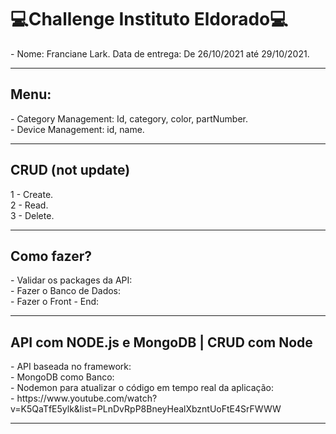 <h1> 💻Challenge Instituto Eldorado💻 </h1>
- Nome: Franciane Lark. Data de entrega: De 26/10/2021 até 29/10/2021.

______________________________________________________________________________________________________________________________________________
<h2> Menu: </h2>
- Category Management: Id, category, color, partNumber.
<br>
- Device Management: id, name.

______________________________________________________________________________________________________________________________________________
<h2> CRUD (not update) </h2>
1 - Create.
<br>
2 - Read.
<br>
3 - Delete.
<br>

______________________________________________________________________________________________________________________________________________
<h2> Como fazer? </h2>
- Validar os packages da API:
<br>
- Fazer o Banco de Dados:
<br>
- Fazer o Front - End:
<br>

______________________________________________________________________________________________________________________________________________
<h2> API com NODE.js e MongoDB | CRUD com Node</h2>
- API baseada no framework:
<br>
- MongoDB como Banco:
<br>
- Nodemon para atualizar o código em tempo real da aplicação:
<br>
- https://www.youtube.com/watch?v=K5QaTfE5ylk&list=PLnDvRpP8BneyHealXbzntUoFtE4SrFWWW
<br>

______________________________________________________________________________________________________________________________________________
